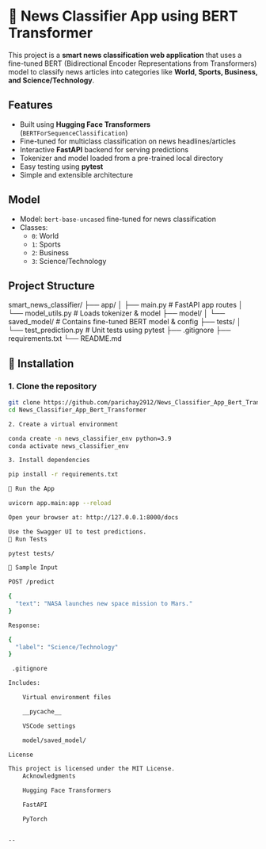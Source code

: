 

# 📰 News Classifier App using BERT Transformer

This project is a **smart news classification web application** that uses a fine-tuned BERT (Bidirectional Encoder Representations from Transformers) model to classify news articles into categories like **World, Sports, Business, and Science/Technology**.

## Features

- Built using **Hugging Face Transformers** (`BERTForSequenceClassification`)
- Fine-tuned for multiclass classification on news headlines/articles
- Interactive **FastAPI** backend for serving predictions
- Tokenizer and model loaded from a pre-trained local directory
- Easy testing using **pytest**
- Simple and extensible architecture

##  Model

- Model: `bert-base-uncased` fine-tuned for news classification
- Classes:
  - `0`: World
  - `1`: Sports
  - `2`: Business
  - `3`: Science/Technology

##  Project Structure

smart_news_classifier/
├── app/
│ ├── main.py # FastAPI app routes
│ └── model_utils.py # Loads tokenizer & model
├── model/
│ └── saved_model/ # Contains fine-tuned BERT model & config
├── tests/
│ └── test_prediction.py # Unit tests using pytest
├── .gitignore
├── requirements.txt
└── README.md


## 🔧 Installation

### 1. Clone the repository

```bash
git clone https://github.com/parichay2912/News_Classifier_App_Bert_Transformer.git
cd News_Classifier_App_Bert_Transformer

2. Create a virtual environment

conda create -n news_classifier_env python=3.9
conda activate news_classifier_env

3. Install dependencies

pip install -r requirements.txt

🚦 Run the App

uvicorn app.main:app --reload

Open your browser at: http://127.0.0.1:8000/docs

Use the Swagger UI to test predictions.
🧪 Run Tests

pytest tests/

🧾 Sample Input

POST /predict

{
  "text": "NASA launches new space mission to Mars."
}

Response:

{
  "label": "Science/Technology"
}

 .gitignore

Includes:

    Virtual environment files

    __pycache__

    VSCode settings

    model/saved_model/

License

This project is licensed under the MIT License.
    Acknowledgments

    Hugging Face Transformers

    FastAPI

    PyTorch


--